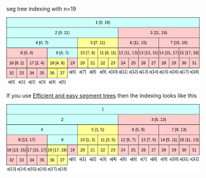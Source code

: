 seg tree indexing with n=19

![](seg_tree_indexing.png)

If you use [Efficient and easy segment trees](https://codeforces.com/blog/entry/18051) then the indexing looks like this

![](easy_efficient_seg_tree_indexing.png)
